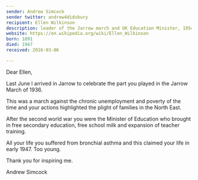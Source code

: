 ```yaml
---
sender: Andrew Simcock
sender twitter: andrew4didsbury
recipient: Ellen Wilkinson
description: leader of the Jarrow march and UK Education Minister, 1954-47.
website: https://en.wikipedia.org/wiki/Ellen_Wilkinson
born: 1891
died: 1947
received: 2016-03-06

---
```


Dear Ellen,

Last June I arrived in Jarrow to celebrate the part you played in the Jarrow March of 1936.

This was a march against the chronic unemployment and poverty of the time and your actions highlighted the plight of families in the North East.

After the second world war you were the Minister of Education who brought in free secondary education, free school milk and expansion of teacher training.

All your life you suffered from bronchial asthma and this claimed your life in early 1947. Too young.

Thank you for inspiring me.

Andrew Simcock
